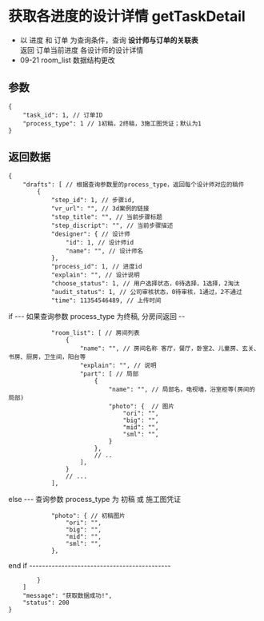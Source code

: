 # 获取各进度的设计详情 getTaskDetail

- 以 进度 和 订单 为查询条件，查询 **设计师与订单的关联表**  
  返回 订单当前进度 各设计师的设计详情
- 09-21 room_list 数据结构更改

## 参数

    {
        "task_id": 1, // 订单ID
        "process_type": 1 // 1初稿，2终稿，3施工图凭证；默认为1
    }

## 返回数据

    {
        "drafts": [ // 根据查询参数里的process_type，返回每个设计师对应的稿件
            {
                "step_id": 1, // 步骤id,
                "vr_url": "", // 3d案例的链接
                "step_title": "", // 当前步骤标题
                "step_discript": "", // 当前步骤描述
                "designer": { // 设计师
                    "id": 1, // 设计师id
                    "name": "", // 设计师名
                },
                "process_id": 1, // 进度id
                "explain": "", // 设计说明
                "choose_status": 1, // 用户选择状态，0待选择，1选择，2淘汰
                "audit_status": 1, // 公司审核状态，0待审核，1通过，2不通过
                "time": 11354546489, // 上传时间

if ---  如果查询参数 process_type 为终稿, 分房间返回 --

                "room_list": [ // 房间列表
                    {
                        "name": "", // 房间名称 客厅，餐厅，卧室2、儿童房、玄关、书房、厨房，卫生间，阳台等
                        "explain": "", // 说明
                        "part": [ // 局部
                            {
                                "name": "", // 局部名，电视墙，浴室柜等(房间的局部)
                                "photo": {  // 图片
                                    "ori": "",
                                    "big": "",
                                    "mid": "",
                                    "sml": "",
                                }
                            },
                            // ..
                        ],
                    }
                    // ...
                ],

else --- 查询参数 process_type 为 初稿 或 施工图凭证

                "photo": { // 初稿图片
                    "ori": "",
                    "big": "",
                    "mid": "",
                    "sml": "",
                },

end if --------------------------------------------

            }
        ]
        "message": "获取数据成功!",
        "status": 200
    }
